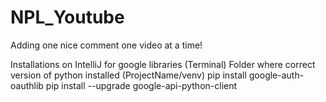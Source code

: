 # NPL_Youtube

Adding one nice comment one video at a time!






Installations on IntelliJ for google libraries (Terminal)
Folder where correct version of python installed (ProjectName/venv)
pip install google-auth-oauthlib
pip install --upgrade google-api-python-client
